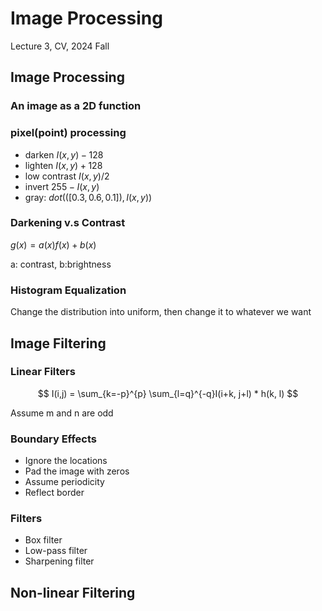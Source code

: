 # Image Processing
Lecture 3, CV, 2024 Fall

## Image Processing
### An image as a 2D function
### pixel(point) processing
* darken $I(x,y)-128$
* lighten $I(x,y)+128$
* low contrast $I(x,y)/2$
* invert $255-I(x,y)$
* gray: $dot(([0.3, 0.6, 0.1]), I(x, y))$

### Darkening v.s Contrast
$g(x)=a(x)f(x)+b(x)$

a: contrast, b:brightness

### Histogram Equalization
Change the distribution into uniform, then change it to whatever we want

## Image Filtering
### Linear Filters
$$
I(i,j) = \sum_{k=-p}^{p} \sum_{l=q}^{-q}I(i+k, j+l) * h(k, l)
$$

Assume m and n are odd

### Boundary Effects
* Ignore the locations
* Pad the image with zeros
* Assume periodicity
* Reflect border

### Filters
* Box filter
* Low-pass filter
* Sharpening filter

## Non-linear Filtering
